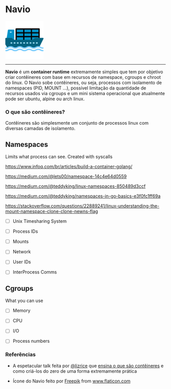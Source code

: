 # Navio

<img src="/cargueiro.png" alt="drawing" width="120"/>

----------------------------

**Navio** é um **container runtime** extremamente simples que tem por objetivo criar contêineres com base em 
recursos de namespace, cgroups e chroot do linux. O Navio sobe contêineres, ou seja, processos com isolamento 
de namespaces (PID, MOUNT ...), possível limitação da quantidade de recursos usados via cgroups e um mini sistema operacional 
que atualmente pode ser ubuntu, alpine ou arch linux.


### O que são contêineres?

Contêineres são simplesmente um conjunto de processos linux com diversas camadas de isolamento. 



## Namespaces

Limits what process can see. Created with syscalls


https://www.infoq.com/br/articles/build-a-container-golang/

https://medium.com/@lets00/namespace-14c4e64d0559

https://medium.com/@teddyking/linux-namespaces-850489d3ccf

https://medium.com/@teddyking/namespaces-in-go-basics-e3f0fc1ff69a

https://stackoverflow.com/questions/22889241/linux-understanding-the-mount-namespace-clone-clone-newns-flag


- [ ] Unix Timesharing System

- [ ] Process IDs

- [ ] Mounts

- [ ] Network

- [ ] User IDs

- [ ] InterProcess Comms


## Cgroups

What you can use

- [ ] Memory

- [ ] CPU

- [ ] I/O

- [ ] Process numbers



### Referências

- A espetacular talk feita por [@lizrice](https://github.com/lizrice) que [ensina o que são contêineres](https://www.youtube.com/watch?v=8fi7uSYlOdc) e como criá-los do zero de uma forma extremamente prática 


- <div>Ícone do Navio feito por <a href="https://www.flaticon.com/br/autores/freepik" title="Freepik">Freepik</a> from <a href="https://www.flaticon.com/br/" title="Flaticon">www.flaticon.com</a></div>
